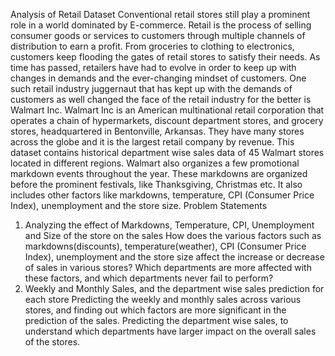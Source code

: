 Analysis of Retail Dataset
Conventional retail stores still play a prominent role in a world dominated by E-commerce. Retail is the process of selling consumer goods or services to customers through multiple channels of distribution to earn a profit. From groceries to clothing to electronics, customers keep flooding the gates of retail stores to satisfy their needs. As time has passed, retailers have had to evolve in order to keep up with changes in demands and the ever-changing mindset of customers.
One such retail industry juggernaut that has kept up with the demands of customers as well changed the face of the retail industry for the better is Walmart Inc.
Walmart Inc is an American multinational retail corporation that operates a chain of hypermarkets, discount department stores, and grocery stores, headquartered in Bentonville, Arkansas. They have many stores across the globe and it is the largest retail company by revenue.
This dataset contains historical department wise sales data of 45 Walmart stores located in different regions. Walmart also organizes a few promotional markdown events throughout the year. These markdowns are organized before the prominent festivals, like Thanksgiving, Christmas etc. It also includes other factors like markdowns, temperature, CPI (Consumer Price Index), unemployment and the store size.
Problem Statements
1. Analyzing the effect of Markdowns, Temperature, CPI, Unemployment and Size of the store on the sales
How does the various factors such as markdowns(discounts), temperature(weather), CPI (Consumer Price Index), unemployment and the store size affect the increase or decrease of sales in various stores? Which departments are more affected with these factors, and which departments never fail to perform?
2. Weekly and Monthly Sales, and the department wise sales prediction for each store
Predicting the weekly and monthly sales across various stores, and finding out which factors are more significant in the prediction of the sales. Predicting the department wise sales, to understand which departments have larger impact on the overall sales of the stores.
